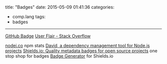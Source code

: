 title: "Badges"
date: 2015-05-09 01:41:36
categories:
- comp.lang
tags:
- badges
---

[GitHub Badge](http://githubbadge.appspot.com/)
[User Flair - Stack Overflow](http://stackoverflow.com/users/flair)

[nodei.co](https://nodei.co/)    npm stats
[David, a dependency management tool for Node.js projects](https://david-dm.org/)
[Shields.io: Quality metadata badges for open source projects](http://shields.io/)  one stop shop for badges
[Badge Generator](http://badges.amercier.com/)  for Shields.io
